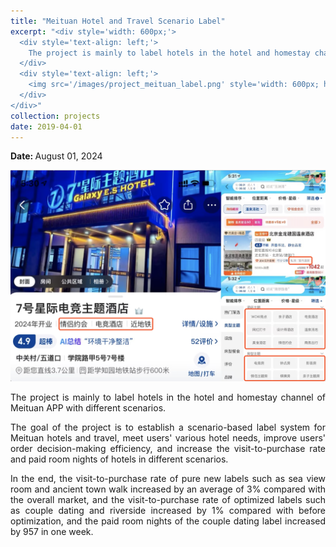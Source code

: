 ```yaml
---
title: "Meituan Hotel and Travel Scenario Label"
excerpt: "<div style='width: 600px;'>
  <div style='text-align: left;'> 
    The project is mainly to label hotels in the hotel and homestay channel of Meituan APP with different scenarios.
  </div>
  <div style='text-align: left;'>
    <img src='/images/project_meituan_label.png' style='width: 600px; height: auto; display: block;' alt='Movie Box Office Prediction System'>
  </div>
</div>"
collection: projects
date: 2019-04-01
---
```


<p class="page__date">
  <strong>
    <i class="fa fa-fw fa-calendar" aria-hidden="true"></i> 
    Date:
  </strong> 
  <time datetime="2024-08-01">
    August 01, 2024
  </time>
</p>

<img src='/images/project_meituan_label.png' style='width: 800px; height: auto;'>
 
<p style="text-align: justify;">The project is mainly to label hotels in the hotel and homestay channel of Meituan APP with different scenarios.</p>


<p style="text-align: justify;">The goal of the project is to establish a scenario-based label system for Meituan hotels and travel, meet users' various hotel needs, improve users' order decision-making efficiency, and increase the visit-to-purchase rate and paid room nights of hotels in different scenarios.</p>

 
<p style="text-align: justify;">In the end, the visit-to-purchase rate of pure new labels such as sea view room and ancient town walk increased by an average of 3% compared with the overall market, and the visit-to-purchase rate of optimized labels such as couple dating and riverside increased by 1% compared with before optimization, and the paid room nights of the couple dating label increased by 957 in one week.</p>


